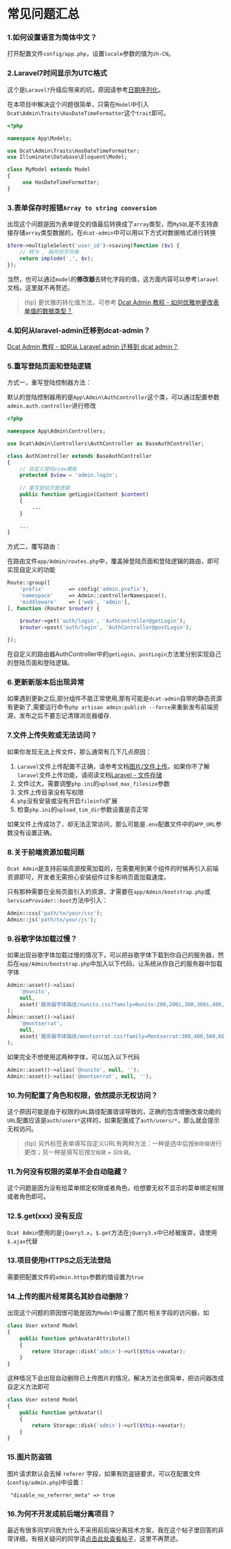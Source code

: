# 常见问题汇总

### 1.如何设置语言为简体中文？

打开配置文件`config/app.php`，设置`locale`参数的值为`zh-CN`。

### 2.Laravel7时间显示为UTC格式

这个是`Laravel7`升级后带来的坑，原因请参考[日期序列化](https://learnku.com/docs/laravel/7.x/upgrade/7445#date-serialization)。

在本项目中解决这个问题很简单，只需在`Model`中引入`Dcat\Admin\Traits\HasDateTimeFormatter`这个`trait`即可。

```php
<?php

namespace App\Models;

use Dcat\Admin\Traits\HasDateTimeFormatter;
use Illuminate\Database\Eloquent\Model;

class MyModel extends Model
{
     use HasDateTimeFormatter;
}
```

### 3.表单保存时报错`Array to string conversion`

出现这个问题是因为表单提交的值最后转换成了`array`类型，而`MySQL`是不支持直接存储`array`类型数据的，在`dcat-admin`中可以用以下方式对数据格式进行转换

```php
$form->multipleSelect('user_id')->saving(function ($v) {
    // 转为 , 隔开的字符串
    return implode(',', $v);
});
```

当然，也可以通过`model`的**修改器**去转化字段的值，这方面内容可以参考`laravel`文档，这里就不再赘述。

> {tip} 更优雅的转化值方法，可参考 [Dcat Admin 教程 - 如何优雅地更改表单值的数据类型？](https://learnku.com/articles/44386)


### 4.如何从laravel-admin迁移到dcat-admin？
[Dcat Admin 教程 - 如何从 Laravel admin 迁移到 dcat admin？](https://learnku.com/articles/44235)

### 5.重写登陆页面和登陆逻辑

方式一，重写登陆控制器方法：

默认的登陆控制器用的是`App\Admin\AuthController`这个类，可以通过配置参数`admin.auth.controller`进行修改

```php
<?php

namespace App\Admin\Controllers;

use Dcat\Admin\Controllers\AuthController as BaseAuthController;

class AuthController extends BaseAuthController
{
    // 自定义登陆view模板
    protected $view = 'admin.login';
	
	// 重写登陆页面逻辑
	public function getLogin(Content $content)
    {
        ...
    }

    ...
}

```


方式二，覆写路由：

在路由文件`app/Admin/routes.php`中，覆盖掉登陆页面和登陆逻辑的路由，即可实现自定义的功能

```php
Route::group([
    'prefix'        => config('admin.prefix'),
    'namespace'     => Admin::controllerNamespace(),
    'middleware'    => ['web', 'admin'],
], function (Router $router) {

    $router->get('auth/login', 'AuthController@getLogin');
    $router->post('auth/login', 'AuthController@postLogin');
    
});
```

在自定义的路由器AuthController中的`getLogin`、`postLogin`方法里分别实现自己的登陆页面和登陆逻辑。


### 6.更新新版本后出现异常

如果遇到更新之后,部分组件不能正常使用,那有可能是`dcat-admin`自带的静态资源有更新了,需要运行命令`php artisan admin:publish --force`来重新发布前端资源，发布之后不要忘记清理浏览器缓存.

### 7.文件上传失败或无法访问？

如果你发现无法上传文件，那么通常有几下几点原因：

1. `Laravel`文件上传配置不正确，请参考文档[图片/文件上传](https://learnku.com/docs/dcat-admin/1.x/picture-file-upload/8106)。如果你不了解`laravel`文件上传功能，请阅读文档[Laravel - 文件存储](https://learnku.com/docs/laravel/7.x/filesystem/7485)
2. 文件过大，需要调整`php.ini`的`upload_max_filesize`参数
3. 文件上传目录没有写权限
4. `php`没有安装或没有开启`fileinfo`扩展
5. 检查`php.ini`的`upload_tim_dir`参数设置是否正常

如果文件上传成功了，却无法正常访问，那么可能是`.env`配置文件中的`APP_URL`参数没有设置正确。

### 8.关于前端资源加载问题

`Dcat Admin`是支持前端资源按需加载的，在需要用到某个组件的时候再引入前端资源即可，开发者无需担心安装组件过多影响页面加载速度。

只有那种需要在全局页面引入的资源，才需要在`app/Admin/bootstrap.php`或`ServiceProvider::boot`方法中引入：

```php
Admin::css('path/to/your/css');
Admin::js('path/to/your/js');
```

### 9.谷歌字体加载过慢？

如果出现谷歌字体加载过慢的情况下，可以把谷歌字体下载到你自己的服务器，然后在`app/Admin/bootstrap.php`中加入以下代码，让系统从你自己的服务器中加载字体

```php
Admin::asset()->alias(
	'@nunito', 
	null, 
	asset('服务器字体路径/nunito.css?family=Nunito:200,200i,300,300i,400,400i,600,600i,800,800i,900,900i')
);
Admin::asset()->alias(
	'@montserrat', 
	null, 
	asset('服务器字体路径/montserrat.css?family=Montserrat:300,400,500,600')
);
```


如果完全不想使用这两种字体，可以加入以下代码
```php
Admin::asset()->alias('@nunito', null, '');
Admin::asset()->alias('@montserrat', null, '');
```

### 10.为何配置了角色和权限，依然提示无权访问？

这个原因可能是由于权限的`URL`路径配置错误导致的，正确的包含增删改查功能的`URL`配置应该是`auth/users*`这样的，如果配置成了`auth/users/*`，那么就会提示无权访问。

> {tip} 另外标签表单填写自定义URL有两种方法：一种是选中后按`删除键`进行更改；另一种是填写后按`空格键` + `回车键`。

### 11.为何没有权限的菜单不会自动隐藏？

这个问题是因为没有给菜单绑定权限或者角色，给想要无权不显示的菜单绑定权限或者角色即可。

### 12.$.get(xxx) 没有反应

`Dcat Admin`使用的是`jQuery3.x`，`$.get`方法在`jQuery3.x`中已经被废弃，请使用`$.ajax`代替

### 13.项目使用HTTPS之后无法登陆

需要把配置文件的`admin.https`参数的值设置为`true`

### 14.上传的图片经常莫名其妙自动删除？

出现这个问题的原因很可能是因为`Model`中设置了图片相关字段的访问器，如

```php
class User extend Model
{
    public function getAvatarAttribute()
    {
        return Storage::disk('admin')->url($this->avatar);
    }
}
```

这种情况下会出现自动删除已上传图片的情况，解决方法也很简单，把访问器改成自定义方法即可

```php
class User extend Model
{
    public function getAvatar()
    {
        return Storage::disk('admin')->url($this->avatar);
    }
}
```



### 15.图片防盗链
图片请求默认会去掉 `referer` 字段，如果有防盗链要求，可以在配置文件(`config/admin.php`)中设置：

```
 "disable_no_referrer_meta" => true
```

### 16.为何不开发成前后端分离项目？

最近有很多同学问我为什么不采用前后端分离技术方案，我在这个帖子里回答的非常详细，有相关疑问的同学请[点击此处查看帖子](https://github.com/jqhph/dcat-admin/issues/27)，这里不再赘述。